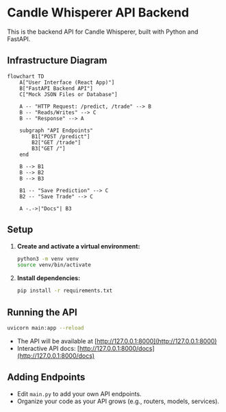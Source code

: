 # Candle Whisperer API Backend

This is the backend API for Candle Whisperer, built with Python and FastAPI.

## Infrastructure Diagram

```mermaid
flowchart TD
    A["User Interface (React App)"]
    B["FastAPI Backend API"]
    C["Mock JSON Files or Database"]

    A -- "HTTP Request: /predict, /trade" --> B
    B -- "Reads/Writes" --> C
    B -- "Response" --> A

    subgraph "API Endpoints"
        B1["POST /predict"]
        B2["GET /trade"]
        B3["GET /"]
    end

    B --> B1
    B --> B2
    B --> B3

    B1 -- "Save Prediction" --> C
    B2 -- "Save Trade" --> C

    A -.->|"Docs"| B3
```

## Setup

1. **Create and activate a virtual environment:**
   ```sh
   python3 -m venv venv
   source venv/bin/activate
   ```

2. **Install dependencies:**
   ```sh
   pip install -r requirements.txt
   ```

## Running the API

```sh
uvicorn main:app --reload
```

- The API will be available at [http://127.0.0.1:8000](http://127.0.0.1:8000)
- Interactive API docs: [http://127.0.0.1:8000/docs](http://127.0.0.1:8000/docs)

## Adding Endpoints
- Edit `main.py` to add your own API endpoints.
- Organize your code as your API grows (e.g., routers, models, services). 